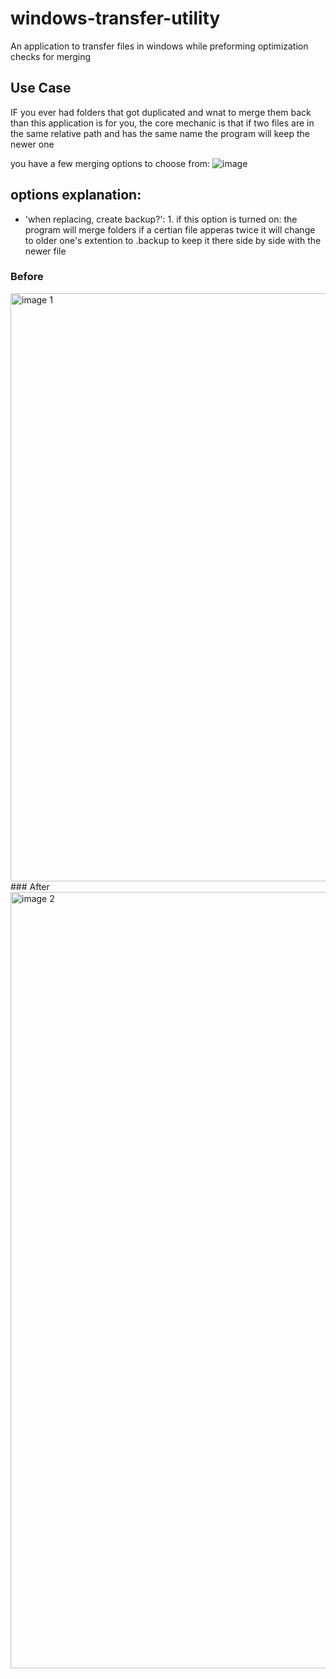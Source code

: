 # windows-transfer-utility
An application to transfer files in windows while preforming optimization checks for merging

## Use Case
IF you ever had folders that got duplicated and wnat to merge them back than this application is for you, the core mechanic is that if two files are in the same relative path and has the same name the program will keep the newer one

you have a few merging options to choose from:
![image](https://user-images.githubusercontent.com/34595741/132944495-57298977-6b1c-40a8-b81c-b87d9064c617.png)
## options explanation:
- 'when replacing, create backup?': 1. if this option is turned on: the program will merge folders if a certian file apperas twice it will change to older one's extention to .backup to keep it there side by side with the newer file
### Before
<img width="941" alt="image 1" src="https://user-images.githubusercontent.com/34595741/132944417-2e53ceaf-db17-40d6-83e1-f5613a81a615.png">
### After
<img width="1242" alt="image 2" src="https://user-images.githubusercontent.com/34595741/132944421-c88cad48-dd19-470e-a31b-0f0ca42271a9.png">
